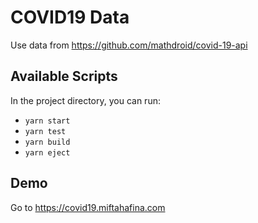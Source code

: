 # COVID19 Data
Use data from https://github.com/mathdroid/covid-19-api

## Available Scripts
In the project directory, you can run:

- `yarn start`
- `yarn test`
- `yarn build`
- `yarn eject`

## Demo
Go to https://covid19.miftahafina.com
